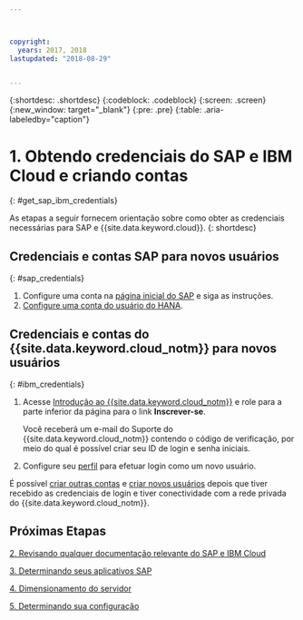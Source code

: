 ```yaml
---



copyright:
  years: 2017, 2018
lastupdated: "2018-08-29"


---
```


{:shortdesc: .shortdesc}
{:codeblock: .codeblock}
{:screen: .screen}
{:new_window: target="_blank"}
{:pre: .pre}
{:table: .aria-labeledby="caption"}


# 1. Obtendo credenciais do SAP e IBM Cloud e criando contas
{: #get_sap_ibm_credentials}

As etapas a seguir fornecem orientação sobre como obter as credenciais necessárias para SAP e {{site.data.keyword.cloud}}.
{: shortdesc}

## Credenciais e contas SAP para novos usuários
{: #sap_credentials}

1. Configure uma conta na [página inicial do SAP](https://www.sap.com/) e siga as instruções.
2. [Configure uma conta do usuário do HANA](https://www.sap.com/developer/tutorials/hcpps-hana-create-user.html).

## Credenciais e contas do {{site.data.keyword.cloud_notm}} para novos usuários
{: #ibm_credentials}

1. Acesse [Introdução ao {{site.data.keyword.cloud_notm}}](https://www.ibm.com/cloud/get-started) e role para a parte inferior da página para o link **Inscrever-se**.

   Você receberá um e-mail do Suporte do {{site.data.keyword.cloud_notm}} contendo o código de verificação, por meio do qual é possível criar seu ID de login e senha iniciais.
   
2. Configure seu [perfil](https://console.bluemix.net/docs/admin/profile.html#usersettings) para efetuar login como um novo usuário.

É possível [criar outras contas](https://console.bluemix.net/docs/customer-portal/getting-started.html#getting-started) e [criar novos usuários](https://console.bluemix.net/docs/customer-portal/getting-started.html#users-permissions) depois que tiver recebido as credenciais de login e tiver conectividade com a rede privada do {{site.data.keyword.cloud_notm}}. 

## Próximas Etapas

  [2. Revisando qualquer documentação relevante do SAP e IBM Cloud](/docs/infrastructure/sap-hana/hana-review-doc.html)
  
  [3. Determinando seus aplicativos SAP](/docs/infrastructure/sap-hana/hana-determine-apps.html)
  
  [4. Dimensionamento do servidor](/docs/infrastructure/sap-hana/hana-size-server.html)
  
  [5. Determinando sua configuração](/docs/infrastructure/sap-hana/hana-determine-configuration.html)
